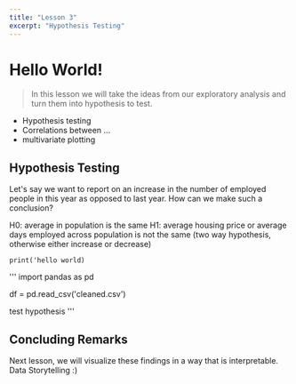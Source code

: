 ```yaml
---
title: "Lesson 3"
excerpt: "Hypothesis Testing"
---
```


# Hello World!

> In this lesson we will take the ideas from our exploratory analysis and turn them into hypothesis to test.

* Hypothesis testing
* Correlations between ...
* multivariate plotting


## Hypothesis Testing
Let's say we want to report on an increase in the number of employed people in this year as opposed to last year. How can we make such a conclusion?

H0: average in population is the same
H1: average housing price or average days employed across population is not the same (two way hypothesis, otherwise either increase or decrease)

`print('hello world)`

'''
import pandas as pd

df = pd.read_csv('cleaned.csv')

test hypothesis
'''

## Concluding Remarks
Next lesson, we will visualize these findings in a way that is interpretable. Data Storytelling :)
